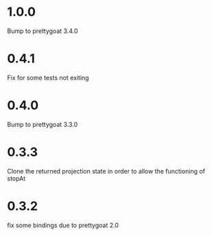 # 1.0.0

Bump to prettygoat 3.4.0

# 0.4.1

Fix for some tests not exiting

# 0.4.0

Bump to prettygoat 3.3.0

# 0.3.3

Clone the returned projection state in order to allow the functioning of stopAt

# 0.3.2

fix some bindings due to prettygoat 2.0